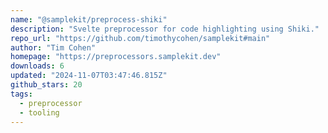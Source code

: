 ```yaml
---
name: "@samplekit/preprocess-shiki"
description: "Svelte preprocessor for code highlighting using Shiki."
repo_url: "https://github.com/timothycohen/samplekit#main"
author: "Tim Cohen"
homepage: "https://preprocessors.samplekit.dev"
downloads: 6
updated: "2024-11-07T03:47:46.815Z"
github_stars: 20
tags: 
  - preprocessor
  - tooling
---
```

